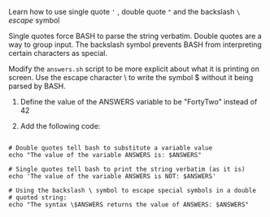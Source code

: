 Learn how to use single quote `'` , double quote `"` and the backslash `\` _escape_ symbol

Single quotes force BASH to parse the string verbatim.
Double quotes are a way to group input.
The backslash symbol prevents BASH from interpreting certain characters as special.

Modify the `answers.sh` script to be more explicit about what it
is printing on screen. Use the escape character \ to write the
symbol $ without it being parsed by BASH.

1) Define the value of the ANSWERS variable to be "FortyTwo" instead of 42

2) Add the following code: 

```shell

# Double quotes tell bash to substitute a variable value
echo "The value of the variable ANSWERS is: $ANSWERS"

# Single quotes tell bash to print the string verbatim (as it is)
echo 'The value of the variable ANSWERS is NOT: $ANSWERS'

# Using the backslash \ symbol to escape special symbols in a double
# quoted string:
echo "The syntax \$ANSWERS returns the value of ANSWERS: $ANSWERS"

```
